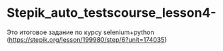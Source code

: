 # Stepik_auto_testscourse_lesson4-
Это итоговое задание по курсу selenium+python (https://stepik.org/lesson/199980/step/6?unit=174035)
